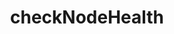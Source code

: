 ---
title: checkNodeHealth
excerpt: |
  Checks whether the chainweb-node is up and running and responding to API
  requests.
api:
  file: api.json
  operationId: rpc-kadena-checknodehealth
hidden: false
---